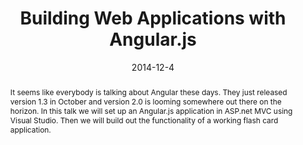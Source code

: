 ---
layout: meeting

date: 2014-12-4

title: Building Web Applications with Angular.js

speaker: Michael Dudley

twitter: michaelpdudley

eventbrite: https://www.eventbrite.com/e/dallas-c-sig-december-meeting-building-web-applications-with-angularjs-tickets-14690271999

github: https://github.com/provenstyle/presentations-introToAngular

abstract: It seems like everybody is talking about Angular these days.  They just released version 1.3 in October and version 2.0 is looming somewhere out there on the horizon.  In this talk we will set up an Angular.js application in ASP.net MVC using Visual Studio.  Then we will build out the functionality of a working flash card application.

bio: Michael Dudley is a Principal Consultant with Improving Enterprises in Dallas, TX. He is also a husband, father, Pluralsight author, leader of the Dallas C# SIG, speaker, musician, carpenter and foodie. He graduated from the University of North Texas with a degree in music, but providence had different plans for his career. His journey started with automating TPS reports in VB6, then on to Java, and finally to C# and .Net. Lately, he’s been focusing on Single Page Web Applications, writing tons of Java Script and loving it. He feels blessed to be surrounded by passionate programmers who are continually Improving.

redirect_from:
  - /2014/11/
---
